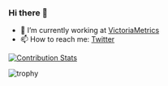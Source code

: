 ### Hi there 👋

- 🔭 I’m currently working at [VictoriaMetrics](https://victoriametrics.com)
- 📫 How to reach me: [Twitter](https://twitter.com/dengolius)

[![Contribution Stats](https://github-contribution-stats.vercel.app/api/?username=denisgolius&theme=synthwave&show_icons=true)](#)

![trophy](https://github-profile-trophy.vercel.app/?username=denisgolius&row=1&column=9&oldie&no-frame=true)
